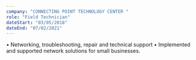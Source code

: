 ```yaml
---
company: "CONNECTING POINT TECHNOLOGY CENTER "
role: "Field Technician"
dateStart: "03/05/2018"
dateEnd: "07/02/2021"
---
```


•	Networking, troubleshooting, repair and technical support
•	Implemented and supported network solutions for small businesses.  
